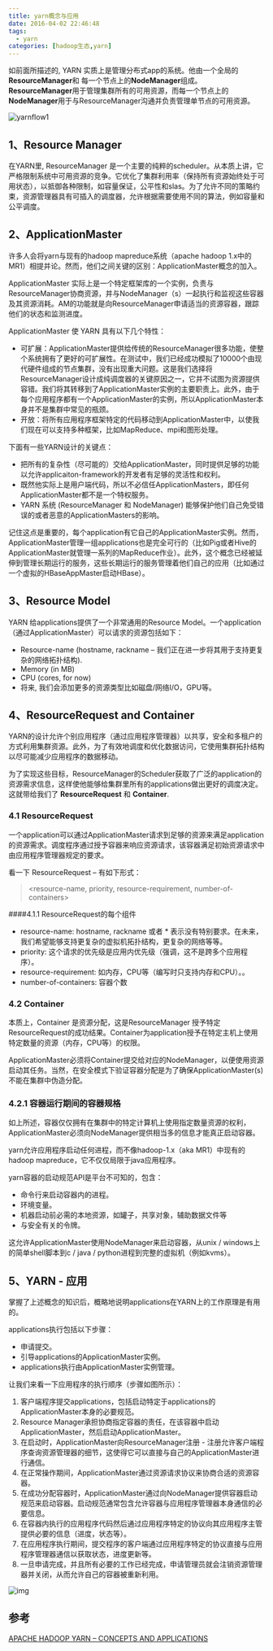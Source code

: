 ```yaml
---
title: yarn概念与应用
date: 2016-04-02 22:46:48
tags: 
  - yarn
categories: [hadoop生态,yarn]
---
```


如前面所描述的, YARN 实质上是管理分布式app的系统。他由一个全局的**ResourceManager**和 每一个节点上的**NodeManager**组成。**ResourceManager**用于管理集群所有的可用资源，而每一个节点上的 **NodeManager**用于与ResourceManager沟通并负责管理单节点的可用资源。

![yarnflow1](/images/Yarn概念与应用/yarnflow1.png)

## 1、Resource Manager

在YARN里, ResourceManager 是一个主要的纯粹的scheduler。从本质上讲，它严格限制系统中可用资源的竞争。它优化了集群利用率（保持所有资源始终处于可用状态），以抵御各种限制，如容量保证，公平性和slas。为了允许不同的策略约束，资源管理器具有可插入的调度器，允许根据需要使用不同的算法，例如容量和公平调度。

## 2、ApplicationMaster

许多人会将yarn与现有的hadoop mapreduce系统（apache hadoop 1.x中的MR1）相提并论。然而，他们之间关键的区别：ApplicationMaster概念的加入。

ApplicationMaster 实际上是一个特定框架库的一个实例，负责与ResourceManager协商资源，并与NodeManager（s）一起执行和监视这些容器及其资源消耗。AM的功能就是向ResourceManager申请适当的资源容器，跟踪他们的状态和监测进度。

ApplicationMaster 使 YARN 具有以下几个特性：

- 可扩展：ApplicationMaster提供给传统的ResourceManager很多功能，使整个系统拥有了更好的可扩展性。在测试中，我们已经成功模拟了10000个由现代硬件组成的节点集群，没有出现重大问题。这是我们选择将ResourceManager设计成纯调度器的关键原因之一，它并不试图为资源提供容错。我们将其转移到了ApplicationMaster实例的主要职责上。此外，由于每个应用程序都有一个ApplicationMaster的实例，所以ApplicationMaster本身并不是集群中常见的瓶颈。
- 开放：将所有应用程序框架特定的代码移动到ApplicationMaster中，以使我们现在可以支持多种框架，比如MapReduce、mpi和图形处理。

下面有一些YARN设计的关键点：

- 把所有的复杂性（尽可能的）交给ApplicationMaster，同时提供足够的功能以允许applicaiton-framework的开发者有足够的灵活性和权利。
- 既然他实际上是用户端代码，所以不必信任ApplicationMasters，即任何ApplicationMaster都不是一个特权服务。
- YARN 系统 (ResourceManager 和 NodeManager) 能够保护他们自己免受错误的或者恶意的ApplicationMasters的影响。

记住这点是重要的，每个application有它自己的ApplicationMaster实例。然而，ApplicationMaster管理一组applications也是完全可行的（比如Pig或者Hive的ApplicationMaster就管理一系列的MapReduce作业）。此外，这个概念已经被延伸到管理长期运行的服务，这些长期运行的服务管理着他们自己的应用（比如通过一个虚拟的HBaseAppMaster启动HBase）。

## 3、Resource Model

YARN 给applications提供了一个非常通用的Resource Model。一个application（通过ApplicationMaster）可以请求的资源包括如下：

- Resource-name (hostname, rackname – 我们正在进一步将其用于支持更复杂的网络拓扑结构).
- Memory (in MB)
- CPU (cores, for now)
- 将来, 我们会添加更多的资源类型比如磁盘/网络I/O，GPU等。

## 4、ResourceRequest and Container

YARN的设计允许个别应用程序（通过应用程序管理器）以共享，安全和多租户的方式利用集群资源。此外，为了有效地调度和优化数据访问，它使用集群拓扑结构以尽可能减少应用程序的数据移动。

为了实现这些目标，ResourceManager的Scheduler获取了广泛的application的资源需求信息，这样使他能够给集群里所有的applications做出更好的调度决定。这就带给我们了 **ResourceRequest** 和 **Container**.

### 4.1 ResourceRequest 

一个application可以通过ApplicationMaster请求到足够的资源来满足application的资源需求。调度程序通过授予容器来响应资源请求，该容器满足初始资源请求中由应用程序管理器规定的要求。

看一下 ResourceRequest – 有如下形式：

> <resource-name, priority, resource-requirement, number-of-containers>

####4.1.1 ResourceRequest的每个组件

- resource-name:  hostname, rackname 或者 * 表示没有特别要求。在未来，我们希望能够支持更复杂的虚拟机拓扑结构，更复杂的网络等等。
- priority: 这个请求的优先级是应用内优先级（强调，这不是跨多个应用程序）。
- resource-requirement: 如内存，CPU等（编写时只支持内存和CPU）。。
- number-of-containers: 容器个数

### 4.2 Container

本质上，Container 是资源分配，这是ResourceManager 授予特定ResourceRequest的成功结果。Container为application授予在特定主机上使用特定数量的资源（内存，CPU等）的权限。

ApplicationMaster必须将Container提交给对应的NodeManager，以便使用资源启动其任务。当然，在安全模式下验证容器分配是为了确保ApplicationMaster(s) 不能在集群中伪造分配。

### 4.2.1 容器运行期间的容器规格

如上所述，容器仅仅拥有在集群中的特定计算机上使用指定数量资源的权利，ApplicationMaster必须向NodeManager提供相当多的信息才能真正启动容器。

yarn允许应用程序启动任何进程，而不像hadoop-1.x（aka MR1）中现有的hadoop mapreduce，它不仅仅局限于java应用程序。

yarn容器的启动规范API是平台不可知的，包含：

- 命令行来启动容器内的进程。
- 环境变量。
- 机器启动前必需的本地资源，如罐子，共享对象，辅助数据文件等
- 与安全有关的令牌。

这允许ApplicationMaster使用NodeManager来启动容器，从unix / windows上的简单shell脚本到c / java / python进程到完整的虚拟机（例如kvms）。

## 5、YARN - 应用

掌握了上述概念的知识后，概略地说明applications在YARN上的工作原理是有用的。

applications执行包括以下步骤：

- 申请提交。
- 引导applications的ApplicationMaster实例。
- applications执行由ApplicationMaster实例管理。

让我们来看一下应用程序的执行顺序（步骤如图所示）：

1. 客户端程序提交applications，包括启动特定于applications的ApplicationMaster本身的必要规范。
2. Resource Manager承担协商指定容器的责任，在该容器中启动ApplicationMaster，然后启动ApplicationMaster。
3. 在启动时，ApplicationMaster向ResourceManager注册 - 注册允许客户端程序查询资源管理器的细节，这使得它可以直接与自己的ApplicationMaster进行通信。
4. 在正常操作期间，ApplicationMaster通过资源请求协议来协商合适的资源容器。
5. 在成功分配容器时，ApplicationMaster通过向NodeManager提供容器启动规范来启动容器。启动规范通常包含允许容器与应用程序管理器本身通信的必要信息。
6. 在容器内执行的应用程序代码然后通过应用程序特定的协议向其应用程序主管提供必要的信息（进度，状态等）。
7. 在应用程序执行期间，提交程序的客户端通过应用程序特定的协议直接与应用程序管理器通信以获取状态，进度更新等。
8. 一旦申请完成，并且所有必要的工作已经完成，申请管理员就会注销资源管理器并关闭，从而允许自己的容器被重新利用。

![img](/images/Yarn概念与应用/yarnflow.png)



## 参考

[APACHE HADOOP YARN – CONCEPTS AND APPLICATIONS](https://hortonworks.com/blog/apache-hadoop-yarn-concepts-and-applications/)